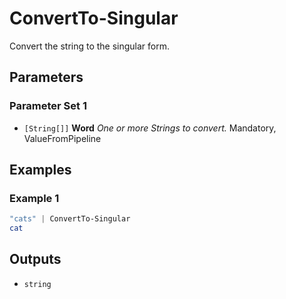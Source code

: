 # ConvertTo-Singular

Convert the string to the singular form.

## Parameters

### Parameter Set 1

- `[String[]]` **Word** _One or more Strings to convert._ Mandatory, ValueFromPipeline

## Examples

### Example 1



```powershell
"cats" | ConvertTo-Singular
cat
```

## Outputs

- `string`
